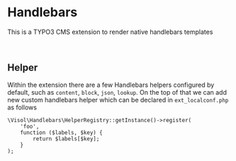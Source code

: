 Handlebars
==========

This is a TYPO3 CMS extension to render native handlebars templates

 

Helper
------

Within the extension there are a few Handlebars helpers configured by default,
such as `content`, `block`, `json`, `lookup`. On the top of that we can add new
custom handlebars helper which can be declared in `ext_localconf.php` as follows

```
\Visol\Handlebars\HelperRegistry::getInstance()->register(
    'foo', 
    function ($labels, $key) {
        return $labels[$key];
    }
);
```
